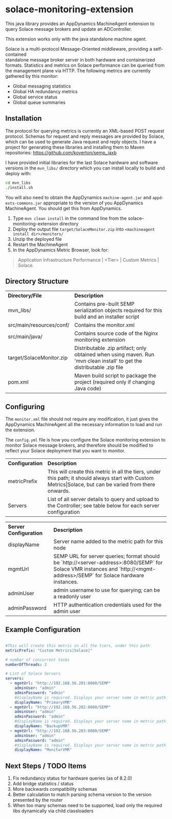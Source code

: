 # solace-monitoring-extension
This java library provides an AppDynamics MachineAgent extension to query 
Solace message brokers and update an ADController.

This extension works only with the java standalone machine agent.

Solace is a multi-protocol Message-Oriented middleware, providing a self-contained  
standalone message broker server in both hardware and containerized formats.
Statistics and metrics on Solace performance can be queried from the management 
plane via HTTP. The following metrics are currently gathered by this monitor:

* Global messaging statistics
* Global HA redundancy metrics
* Global service status
* Global queue summaries

## Installation

The protocol for querying metrics is currently an XML-based POST request protocol. 
Schemas for request and reply messages are provided by Solace, which can be used 
to generate Java request and reply objects. I have a project for generating these 
libraries and installing them to Maven repositories: https://github.com/koverton/semp_jaxb

I have provided initial libraries for the last Solace hardware and software versions 
in the `mvn_libs/` directory which you can install locally to build and deploy with:

```bash
cd mvn_libs
./install.sh
```

You will also need to obtain the AppDynamics `machine-agent.jar` and `appd-exts-commons.jar` 
appropriate to the version of you AppDynamics MachineAgent. You should get this from AppDynamics.

1. Type `mvn clean install` in the command line from the solace-monitoring-extension directory
2. Deploy the output file `target/SolaceMonitor.zip` into `<machineagent install dir>/monitors/`
3. Unzip the deployed file
4. Restart the MachineAgent
5. In the AppDynamics Metric Browser, look for: 
> Application Infrastructure Performance  | \<Tier\> | Custom Metrics | Solace.


## Directory Structure

<table><tbody>
<tr>
<th align="left"> Directory/File </th>
<th align="left"> Description </th>
</tr>
<tr>
<td class='confluenceTd'> mvn_libs/ </td>
<td class='confluenceTd'> Contains pre-built SEMP serialization objects required for this build and an installer script </td>
</tr>
<tr>
<td class='confluenceTd'> src/main/resources/conf/ </td>
<td class='confluenceTd'> Contains the monitor.xml </td>
</tr>
<tr>
<td class='confluenceTd'> src/main/java/ </td>
<td class='confluenceTd'> Contains source code of the Nginx monitoring extension </td>
</tr>
<tr>
<td class='confluenceTd'> target/SolaceMonitor.zip </td>
<td class='confluenceTd'> Distributable .zip artifact; only obtained when using maven. Run 'mvn clean install' to get the distributable .zip file </td>
</tr>
<tr>
<td class='confluenceTd'> pom.xml </td>
<td class='confluenceTd'> Maven build script to package the project (required only if changing Java code) </td>
</tr>
</tbody>
</table>

## Configuring

The `monitor.xml` file should not require any modification, it just gives the 
AppDynamics MachineAgent all the necessary information to load and run the 
extension.

The `config.yml` file is how you configure the Solace monitoring extension to 
monitor Solace message brokers, and therefore should be modified to reflect your 
Solace deployment that you want to monitor.

<table><tbody>
<tr>
<th align="left"> Configuration </th>
<th align="left"> Description </th>
</tr>
<tr>
<td class='confluenceTd'> metricPrefix </td>
<td class='confluenceTd'> This will create this metric in all the tiers, 
under this path; it should always start with Custom Metrics|Solace, but can be varied 
from there onwards.</td>
</tr>
<tr>
<td class='confluenceTd'> Servers </td>
<td class='confluenceTd'> List of all server details to query and upload to the Controller; 
see table below for each server configuration </td>
</tr>
</tbody>
</table>

<table><tbody>
<tr>
<th align="left"> Server Configuration </th>
<th align="left"> Description </th>
</tr>
<tr>
<td class='confluenceTd'> displayName </td>
<td class='confluenceTd'> Server name added to the metric path for this node </td>
</tr>
<tr>
<td class='confluenceTd'> mgmtUrl </td>
<td class='confluenceTd'> SEMP URL for server queries; format should be `http://&lt;server-address&gt;:8080/SEMP` for 
Solace VMR instances and `http://&lt;mgmt-address&gt;/SEMP` for Solace hardware instances.
</td>
</tr>
<tr>
<td class='confluenceTd'> adminUser </td>
<td class='confluenceTd'> admin username to use for querying; can be a readonly user </td>
</tr>
<tr>
<td class='confluenceTd'> adminPassword </td>
<td class='confluenceTd'> HTTP authentication credentials used for the admin user </td>
</tr>
</tbody>
</table>

## Example Configuration

```yaml

#This will create this metric in all the tiers, under this path
metricPrefix: "Custom Metrics|Solace|"

# number of concurrent tasks
numberOfThreads: 2

# List of Solace Servers
servers:
  - mgmtUrl: "http://192.168.56.201:8080/SEMP"
    adminUser: "admin"
    adminPassword: "admin"
    #displayName is required. Displays your server name in metric path.
    displayName: "PrimaryVMR"
  - mgmtUrl: "http://192.168.56.202:8080/SEMP"
    adminUser: "admin"
    adminPassword: "admin"
    #displayName is required. Displays your server name in metric path.
    displayName: "BackupVMR"
  - mgmtUrl: "http://192.168.56.203:8080/SEMP"
    adminUser: "admin"
    adminPassword: "admin"
    #displayName is required. Displays your server name in metric path.
    displayName: "MonitorVMR"
```

## Next Steps / TODO Items

1. Fix redundancy status for hardware queries (as of 8.2.0)
2. Add bridge statistics / status
3. More backwards compatibility schemas
4. Better calculation to match parsing schema version to the version presented by the router
5. When too many schemas need to be supported, load only the required libs dynamically via child classloaders
